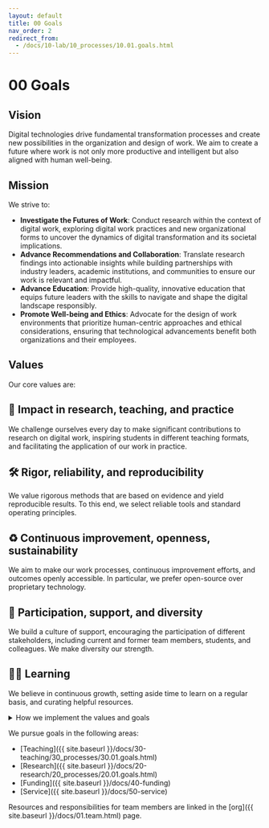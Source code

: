 ```yaml
---
layout: default
title: 00 Goals
nav_order: 2
redirect_from:
  - /docs/10-lab/10_processes/10.01.goals.html
---
```


# 00 Goals

## Vision

Digital technologies drive fundamental transformation processes and create new possibilities in the organization and design of work. We aim to create a future where work is not only more productive and intelligent but also aligned with human well-being.

## Mission

We strive to:

- **Investigate the Futures of Work**: Conduct research within the context of digital work, exploring digital work practices and new organizational forms to uncover the dynamics of digital transformation and its societal implications.
- **Advance Recommendations and Collaboration**: Translate research findings into actionable insights while building partnerships with industry leaders, academic institutions, and communities to ensure our work is relevant and impactful.
- **Advance Education**: Provide high-quality, innovative education that equips future leaders with the skills to navigate and shape the digital landscape responsibly.
- **Promote Well-being and Ethics**: Advocate for the design of work environments that prioritize human-centric approaches and ethical considerations, ensuring that technological advancements benefit both organizations and their employees.

## Values

Our core values are:

## 🚀 **Impact in research, teaching, and practice**

We challenge ourselves every day to make significant contributions to research on digital work, inspiring students in different teaching formats, and facilitating the application of our work in practice.

## 🛠️ **Rigor, reliability, and reproducibility**

We value rigorous methods that are based on evidence and yield reproducible results. To this end, we select reliable tools and standard operating principles.

## ♻️ **Continuous improvement, openness, sustainability**

We aim to make our work processes, continuous improvement efforts, and outcomes openly accessible. In particular, we prefer open-source over proprietary technology.

<!-- https://www.heise.de/news/Bund-Lizenzkosten-fuer-Microsoft-auf-hohem-Niveau-insgesamt-neuer-Rekord-9744319.html -->

## 🙏 **Participation, support, and diversity**

We build a culture of support, encouraging the participation of different stakeholders, including current and former team members, students, and colleagues. We make diversity our strength.

## 🧑‍🎓️ **Learning**

We believe in continuous growth, setting aside time to learn on a regular basis, and curating helpful resources.

<details markdown="block">
  <summary>How we implement the values and goals</summary>
  1. What we emphasize during [onboarding](10.32.onboarding.html)
  2. All of our teaching efforts follow the [*plan-do-check-adjust* cycle]({{ site.baseurl }}/docs/30-teaching/). Our [teaching evaluations]({{ site.baseurl }}/docs/30-teaching/30_processes/30.21.evaluations.html) and [improvements]({{ site.baseurl }}/docs/30-teaching/30_processes/30.22.improvements.html) are available publicly.
  3. We choose a rigorous manuscript production system, based on Git and Markdown. This allows us to involve students and research assistants in our most important projects, giving them the opportunity to learn and contribute from day one. Without the transparent versioning, reliable control, and effective contribution mechanisms of Git, we would probably "protect the manuscript" and restrict access to our work (e.g., when working with Word).
</details>

We pursue goals in the following areas:

- [Teaching]({{ site.baseurl }}/docs/30-teaching/30_processes/30.01.goals.html)
- [Research]({{ site.baseurl }}/docs/20-research/20_processes/20.01.goals.html)
- [Funding]({{ site.baseurl }}/docs/40-funding)
- [Service]({{ site.baseurl }}/docs/50-service)

Resources and responsibilities for team members are linked in the [org]({{ site.baseurl }}/docs/01.team.html) page.

<!-- https://handbook.gitlab.com/handbook/values/#how-do-we-reinforce-our-values -->
